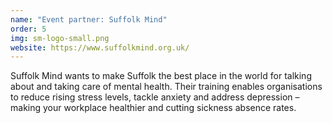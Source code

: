 ```yaml
---
name: "Event partner: Suffolk Mind"
order: 5
img: sm-logo-small.png
website: https://www.suffolkmind.org.uk/
---
```


Suffolk Mind wants to make Suffolk the best place in the world for talking about and taking care of mental health. Their training enables organisations to reduce rising stress levels, tackle anxiety and address depression – making your workplace healthier and cutting sickness absence rates.
